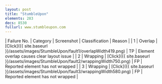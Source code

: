```yaml
---
layout: post
title: "StumbleUpon"
elements: 283
decs: 8530
fullurl: www.stumbleupon.com
---
```

| Failure No. | Category | Screenshot | Classification | Reason |
| 1 | Overlap | [Click]({{ site.baseurl }}/assets/images/StumbleUpon/fault1/overlapWidth419.png) | TP | Element overlap causes clear layout issue |
| 2 | Wrapping | [Click]({{ site.baseurl }}/assets/images/StumbleUpon/fault2/wrappingWidth750.png) | FP | Reported element has not wrapped |
| 3 | Wrapping | [Click]({{ site.baseurl }}/assets/images/StumbleUpon/fault3/wrappingWidth580.png) | FP | Reported element has not wrapped |
